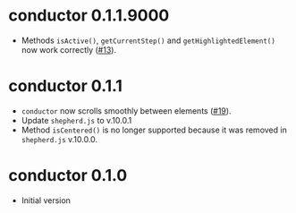 # conductor 0.1.1.9000

* Methods `isActive()`, `getCurrentStep()` and `getHighlightedElement()` now work
  correctly ([#13](https://github.com/etiennebacher/conductor/issues/13)).

# conductor 0.1.1

* `conductor` now scrolls smoothly between elements ([#19](https://github.com/etiennebacher/conductor/issues/19)). 
* Update `shepherd.js` to v.10.0.1
* Method `isCentered()` is no longer supported because it was removed in 
  `shepherd.js` v.10.0.0.

# conductor 0.1.0

* Initial version